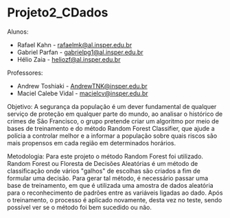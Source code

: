 # Projeto2_CDados
Alunos:

- Rafael Kahn - rafaelmk@al.insper.edu.br<br>
- Gabriel Parfan - gabrielpg1@al.insper.edu.br<br>
- Hélio Zaia - heliozf@al.insper.edu.br<br>

Professores:

- Andrew Toshiaki - AndrewTNK@insper.edu.br<br>
- Maciel Calebe Vidal - macielcv@insper.edu.br<br>

Objetivo:
A segurança da população é um dever fundamental de qualquer serviço de proteção em qualquer parte do mundo, ao analisar o histórico de crimes de São Francisco, o grupo pretende criar um algoritmo por meio de bases de treinamento e do método Random Forest Classifier, que ajude a polícia a controlar melhor e a informar a população sobre quais riscos são mais propensos em cada região em determinados horários.

Metodologia:
Para este projeto o método Random Forest foi utilizado. Random Forest ou Floresta de Decisões Aleatórias é um método de classificação onde vários "galhos" de escolhas são criados a fim de formular uma decisão. Para gerar tal método, é necessário passar uma base de treinamento, em que é utilizada uma amostra de dados aleatória para o reconhecimento de padrões entre as variáveis ligadas ao dado. Após o treinamento, o processo é aplicado novamente, desta vez no teste, sendo possível ver se o método foi bem sucedido ou não.
